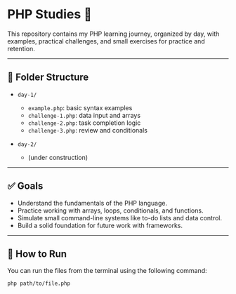 # PHP Studies 🐘

This repository contains my PHP learning journey, organized by day, with examples, practical challenges, and small exercises for practice and retention.

---

## 📅 Folder Structure

- `day-1/`
  - `example.php`: basic syntax examples
  - `challenge-1.php`: data input and arrays
  - `challenge-2.php`: task completion logic
  - `challenge-3.php`: review and conditionals

- `day-2/`
  - (under construction)

---

## ✅ Goals

- Understand the fundamentals of the PHP language.
- Practice working with arrays, loops, conditionals, and functions.
- Simulate small command-line systems like to-do lists and data control.
- Build a solid foundation for future work with frameworks.

---

## 🚀 How to Run

You can run the files from the terminal using the following command:

```bash
php path/to/file.php